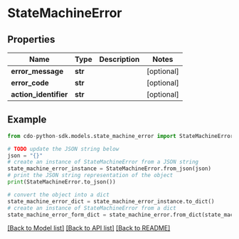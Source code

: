 # StateMachineError


## Properties

Name | Type | Description | Notes
------------ | ------------- | ------------- | -------------
**error_message** | **str** |  | [optional] 
**error_code** | **str** |  | [optional] 
**action_identifier** | **str** |  | [optional] 

## Example

```python
from cdo-python-sdk.models.state_machine_error import StateMachineError

# TODO update the JSON string below
json = "{}"
# create an instance of StateMachineError from a JSON string
state_machine_error_instance = StateMachineError.from_json(json)
# print the JSON string representation of the object
print(StateMachineError.to_json())

# convert the object into a dict
state_machine_error_dict = state_machine_error_instance.to_dict()
# create an instance of StateMachineError from a dict
state_machine_error_form_dict = state_machine_error.from_dict(state_machine_error_dict)
```
[[Back to Model list]](../README.md#documentation-for-models) [[Back to API list]](../README.md#documentation-for-api-endpoints) [[Back to README]](../README.md)


